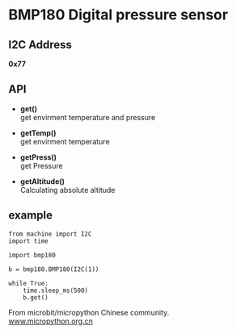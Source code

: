 # BMP180 Digital pressure sensor

## I2C Address

**0x77**

## API

* **get()**  
get envirment temperature and pressure  

* **getTemp()**  
get envirment temperature 

* **getPress()**  
get Pressure

* **getAltitude()**  
Calculating absolute altitude


## example


```
from machine import I2C
import time

import bmp180

b = bmp180.BMP180(I2C(1))

while True:
    time.sleep_ms(500)
    b.get()

```

From microbit/micropython Chinese community.  
www.micropython.org.cn
